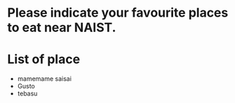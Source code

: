 # Please indicate your favourite places to eat near NAIST.

# List of place
- mamemame saisai
- Gusto
- tebasu
